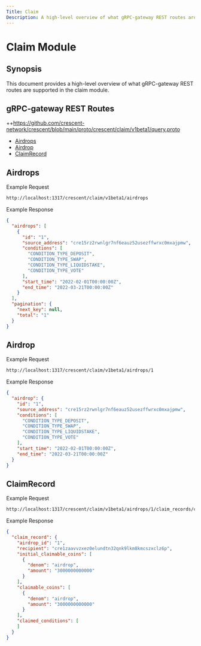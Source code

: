 ```yaml
---
Title: Claim
Description: A high-level overview of what gRPC-gateway REST routes are supported in the claim module.
---
```


# Claim Module

## Synopsis

This document provides a high-level overview of what gRPC-gateway REST routes are supported in the claim module.

## gRPC-gateway REST Routes

<!-- markdown-link-check-disable -->
++https://github.com/crescent-network/crescent/blob/main/proto/crescent/claim/v1beta1/query.proto 

- [Airdrops](#Airdrops)
- [Airdrop](#Airdrop)
- [ClaimRecord](#ClaimRecord)


## Airdrops

Example Request 

<!-- markdown-link-check-disable -->
```bash
http://localhost:1317/crescent/claim/v1beta1/airdrops
```

Example Response

```json
{
  "airdrops": [
    {
      "id": "1",
      "source_address": "cre15rz2rwnlgr7nf6eauz52usezffwrxc0mxajpmw",
      "conditions": [
        "CONDITION_TYPE_DEPOSIT",
        "CONDITION_TYPE_SWAP",
        "CONDITION_TYPE_LIQUIDSTAKE",
        "CONDITION_TYPE_VOTE"
      ],
      "start_time": "2022-02-01T00:00:00Z",
      "end_time": "2022-03-21T00:00:00Z"
    }
  ],
  "pagination": {
    "next_key": null,
    "total": "1"
  }
}
```

## Airdrop

Example Request 

<!-- markdown-link-check-disable -->
```bash
http://localhost:1317/crescent/claim/v1beta1/airdrops/1
```

Example Response

```json
{
  "airdrop": {
    "id": "1",
    "source_address": "cre15rz2rwnlgr7nf6eauz52usezffwrxc0mxajpmw",
    "conditions": [
      "CONDITION_TYPE_DEPOSIT",
      "CONDITION_TYPE_SWAP",
      "CONDITION_TYPE_LIQUIDSTAKE",
      "CONDITION_TYPE_VOTE"
    ],
    "start_time": "2022-02-01T00:00:00Z",
    "end_time": "2022-03-21T00:00:00Z"
  }
}
```


## ClaimRecord

Example Request 

<!-- markdown-link-check-disable -->
```bash
http://localhost:1317/crescent/claim/v1beta1/airdrops/1/claim_records/cre1zaavvzxez0elundtn32qnk9lkm8kmcszxclz6p
```

Example Response

```json
{
  "claim_record": {
    "airdrop_id": "1",
    "recipient": "cre1zaavvzxez0elundtn32qnk9lkm8kmcszxclz6p",
    "initial_claimable_coins": [
      {
        "denom": "airdrop",
        "amount": "3000000000000"
      }
    ],
    "claimable_coins": [
      {
        "denom": "airdrop",
        "amount": "3000000000000"
      }
    ],
    "claimed_conditions": [
    ]
  }
}
```